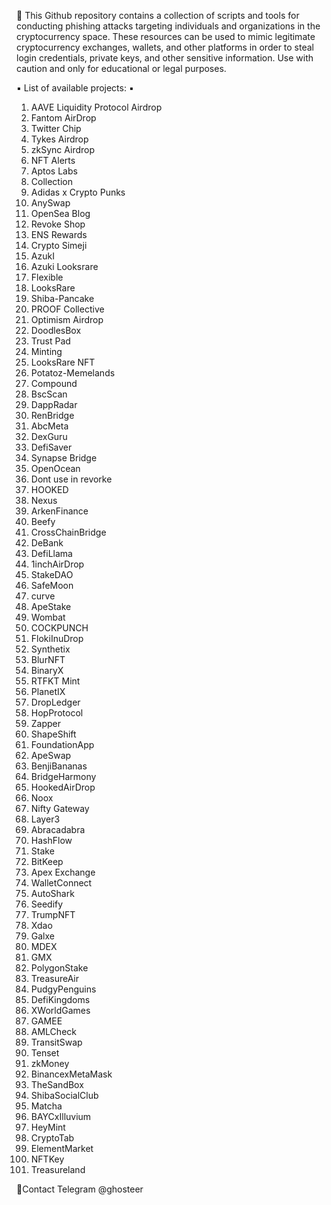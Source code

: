 🎯 This Github repository contains a collection of scripts and tools for conducting phishing attacks targeting individuals and organizations in the cryptocurrency space. These resources can be used to mimic legitimate cryptocurrency exchanges, wallets, and other platforms in order to steal login credentials, private keys, and other sensitive information. Use with caution and only for educational or legal purposes.

▪️ List of available projects: ▪️

1. AAVE Liquidity Protocol Airdrop 
2. Fantom AirDrop 
3. Twitter Chip 
4. Tykes Airdrop
5. zkSync Airdrop
6. NFT Alerts
7. Aptos Labs
8. Collection
9. Adidas x Crypto Punks
10. AnySwap 
11. OpenSea Blog
12. Revoke Shop
13. ENS Rewards
14. Crypto Simeji
15. AzukI
16. Azuki Looksrare
17. Flexible 
18. LooksRare
19. Shiba-Pancake
20. PROOF Collective
21. Optimism Airdrop
22. DoodlesBox 
23. Trust Pad 
24. Minting 
25. LooksRare NFT
26. Potatoz-Memelands
27. Compound
28. BscScan 
29. DappRadar
30. RenBridge
31. AbcMeta 
32. DexGuru 
33. DefiSaver
34. Synapse Bridge
35. OpenOcean 
36. Dont use in revorke 
37. HOOKED 
38. Nexus 
39. ArkenFinance 
40. Beefy 
41. CrossChainBridge
42. DeBank 
43. DefiLlama 
44. 1inchAirDrop
45. StakeDAO 
46. SafeMoon 
47. curve 
48. ApeStake 
49. Wombat 
50. COCKPUNCH
51. FlokiInuDrop
52. Synthetix 
53. BlurNFT 
54. BinaryX 
55. RTFKT Mint
56. PlanetIX  
57. DropLedger 
58. HopProtocol 
59. Zapper 
60. ShapeShift 
61. FoundationApp 
62. ApeSwap 
63. BenjiBananas 
64. BridgeHarmony
65. HookedAirDrop
66. Noox 
67. Nifty Gateway 
68. Layer3 
69. Abracadabra 
70. HashFlow
71. Stake 
72. BitKeep
73. Apex Exchange 
74. WalletConnect 
75. AutoShark 
76. Seedify 
77. TrumpNFT 
78. Xdao 
79. Galxe 
80. MDEX 
81. GMX 
82. PolygonStake 
83. TreasureAir 
84. PudgyPenguins 
85. DefiKingdoms 
86. XWorldGames 
87. GAMEE 
88. AMLCheck 
89. TransitSwap 
90. Tenset 
91. zkMoney 
92. BinancexMetaMask 
93. TheSandBox 
94. ShibaSocialClub 
95. Matcha 
96. BAYCxIlluvium 
97. HeyMint 
98. CryptoTab 
99. ElementMarket
100. NFTKey 
101. Treasureland 

📱Contact Telegram @ghosteer
